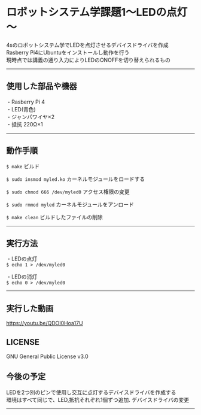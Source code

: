 # ロボットシステム学課題1～LEDの点灯～
4sのロボットシステム学でLEDを点灯させるデバイスドライバを作成  
Rasberry Pi4にUbuntuをインストールし動作を行う  
現時点では講義の通り入力によりLEDのONOFFを切り替えられるもの  
***  

## 使用した部品や機器　　
・Rasberry Pi 4  
・LED(青色)  
・ジャンパワイヤ×2  
・抵抗 220Ω×1  
***

## 動作手順    
 `$ make`  ビルド
 
 `$ sudo insmod myled.ko`  カーネルモジュールをロードする
 
 `$ sudo chmod 666 /dev/myled0`  アクセス権限の変更  
 
 `$ sudo rmmod myled`  カーネルモジュールをアンロード  
 
 `$ make clean`  ビルドしたファイルの削除
 
 ***
 
 ## 実行方法
 ・LEDの点灯  
 `$ echo 1 > /dev/myled0`
 
 ・LEDの消灯  
 `$ echo 0 > /dev/myled0`  
 
 ***
 
 ## 実行した動画  
  https://youtu.be/QDOI0Hoa17U
  
 ## LICENSE  
  GNU General Public License v3.0
  
 ## 今後の予定
  LEDを2つ別のピンで使用し交互に点灯するデバイスドライバを作成する  
  環境はすべて同じで、LED,抵抗それぞれ1個ずつ追加. デバイスドライバの変更
  ***
 
 
 
 
 
 
 
